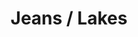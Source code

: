 ---
ee_id: '4374'
site: '1'
type: '2'
long_id: 2016-102 Jeans / Lakes
url: 2016-102-jeans-lakes
title: Jeans / Lakes
year: '2016'
medium: 1920x1080 H.264/MPEG-4 Part 10 looped digital file (from 11 lossless TIFS),
  media player, 65–75” flatscreen, armature, various cables
commission:
dims:
pitch:
ps:
live_url:
related:
youtube:
imgs: jeans-lakes-2016-102-install-database-dt.jpg
subheading:
display_year: '2016'
download:
add_credit:
add_credits:
related_code:
layout: things-i-made
---